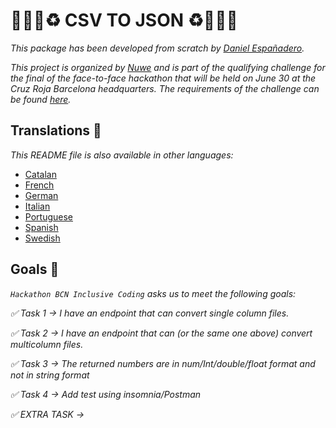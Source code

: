 # 👨🏻‍💻♻️ CSV TO JSON ♻️👨🏻‍💻

_This package has been developed from scratch by [Daniel Españadero](https://github.com/DanielEspanadero)._

_This project is organized by [Nuwe](https://nuwe.io/) and is part of the qualifying challenge for the final of the face-to-face hackathon that will be held on June 30 at the Cruz Roja Barcelona headquarters. The requirements of the challenge can be found [here](https://nuwe.io/challenge/hackathon-bcn-inclusive-coding-backend)._


## Translations 💬

_This README file is also available in other languages:_
- [Catalan]()
- [French]()
- [German]()
- [Italian]()
- [Portuguese]()
- [Spanish]()
- [Swedish]()

## Goals 🎯
_`Hackathon BCN Inclusive Coding` asks us to meet the following goals:_

_✅ Task 1 → I have an endpoint that can convert single column files._

_✅ Task 2 → I have an endpoint that can (or the same one above) convert multicolumn files._

_✅ Task 3 → The returned numbers are in num/Int/double/float format and not in string format_

_✅ Task 4 → Add test using insomnia/Postman_

_✅ EXTRA TASK →_